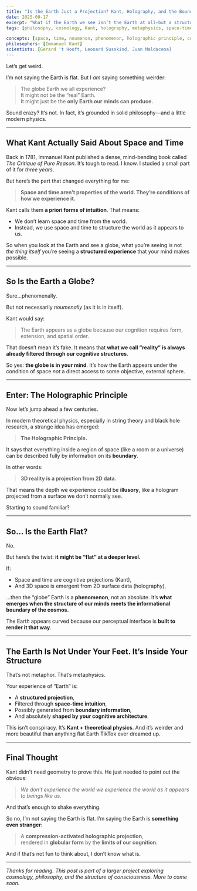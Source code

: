 ```yaml
---
title: "Is the Earth Just a Projection? Kant, Holography, and the Boundaries of Experience"
date: 2025-09-17
excerpt: "What if the Earth we see isn’t the Earth at all—but a structured projection shaped by the mind itself? Kant, the Holographic Principle, and some modern metaphysics offer a wild but surprisingly grounded explanation."
tags: [philosophy, cosmology, Kant, holography, metaphysics, space-time]

concepts: [space, time, noumenon, phenomenon, holographic principle, cognition, projection]
philosophers: [Immanuel Kant]
scientists: [Gerard 't Hooft, Leonard Susskind, Juan Maldacena]
---
```



Let’s get weird.

I’m not saying the Earth is flat. But I *am* saying something weirder:

> The globe Earth we all experience?  
> It might not be the “real” Earth.  
> It might just be the **only Earth our minds can produce.**

Sound crazy? It’s not. In fact, it’s grounded in solid philosophy—and a little modern physics.

---

## What Kant Actually Said About Space and Time

Back in 1781, Immanuel Kant published a dense, mind-bending book called *The Critique of Pure Reason*. It’s tough to read. I know. I studied a small part of it for *three years*.

But here’s the part that changed everything for me:

> **Space and time aren’t properties of the world. They’re conditions of how we experience it.**

Kant calls them **a priori forms of intuition**. That means:

- We don’t learn space and time from the world.
- Instead, we use space and time to structure the world as it appears to us.

So when you look at the Earth and see a globe, what you’re seeing is not *the thing itself* you’re seeing a **structured experience** that your mind makes possible.

---

## So Is the Earth a Globe?

Sure...phenomenally.

But not necessarily *noumenally* (as it is in itself).

Kant would say:
> The Earth appears as a globe because our cognition requires form, extension, and spatial order.

That doesn’t mean it’s fake. It means that **what we call “reality” is always already filtered through our cognitive structures**.

So yes: **the globe is in your mind**. It’s how the Earth appears under the condition of space *not* a direct access to some objective, external sphere.

---

## Enter: The Holographic Principle

Now let’s jump ahead a few centuries.

In modern theoretical physics, especially in string theory and black hole research, a strange idea has emerged:

> **The Holographic Principle.**

It says that everything inside a region of space (like a room or a universe) can be described fully by information on its **boundary**.

In other words:
> **3D reality is a projection from 2D data.**

That means the depth we experience could be **illusory**, like a hologram projected from a surface we don’t normally see.

Starting to sound familiar?

---

## So... Is the Earth Flat?

No.

But here’s the twist: **it might be “flat” at a deeper level.**

If:

- Space and time are cognitive projections (Kant),
- And 3D space is emergent from 2D surface data (holography),

...then the “globe” Earth is a **phenomenon**, not an absolute. It’s **what emerges when the structure of our minds meets the informational boundary of the cosmos.**

The Earth appears curved because our perceptual interface is **built to render it that way**.

---

## The Earth Is Not Under Your Feet. It’s Inside Your Structure

That’s not metaphor. That’s metaphysics.

Your experience of “Earth” is:

- A **structured projection**,
- Filtered through **space-time intuition**,
- Possibly generated from **boundary information**,
- And absolutely **shaped by your cognitive architecture**.

This isn’t conspiracy. It’s **Kant + theoretical physics**. And it’s weirder and more beautiful than anything flat Earth TikTok ever dreamed up.

---

## Final Thought

Kant didn’t need geometry to prove this. He just needed to point out the obvious:
> *We don’t experience the world we experience the world as it appears to beings like us.*

And that’s enough to shake everything.

So no, I’m not saying the Earth is flat. I’m saying the Earth is **something even stranger**:

> A **compression-activated holographic projection**,  
> rendered in **globular form** by the **limits of our cognition**.

And if that’s not fun to think about, I don’t know what is.

---

*Thanks for reading. This post is part of a larger project exploring cosmology, philosophy, and the structure of consciousness. More to come soon.*

